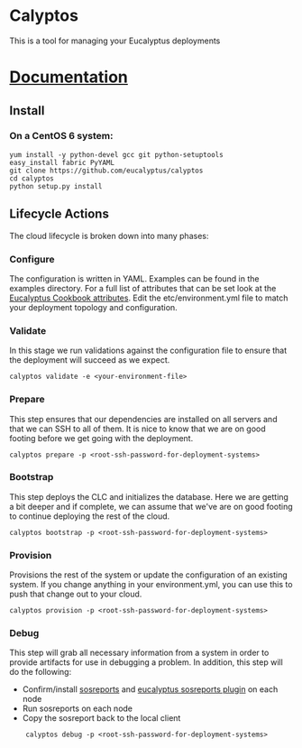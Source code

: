 # Calyptos

This is a tool for managing your Eucalyptus deployments

# [Documentation](http://calyptos.readthedocs.org/en/latest/)

## Install

### On a CentOS 6 system:

    yum install -y python-devel gcc git python-setuptools
    easy_install fabric PyYAML
    git clone https://github.com/eucalyptus/calyptos
    cd calyptos
    python setup.py install
    
## Lifecycle Actions
The cloud lifecycle is broken down into many phases:

### Configure
The configuration is written in YAML. Examples can be found in the examples directory. For a full list of attributes that can be set look at the [Eucalyptus Cookbook attributes](https://github.com/eucalyptus/eucalyptus-cookbook/blob/testing/attributes/default.rb). Edit the etc/environment.yml file to match your deployment topology and configuration.

### Validate
In this stage we run validations against the configuration file to ensure that the deployment will succeed as we expect.

    calyptos validate -e <your-environment-file>

### Prepare
This step ensures that our dependencies are installed on all servers and that we can SSH to all of them. It is nice to know that we are on good footing before we get going with the deployment.

    calyptos prepare -p <root-ssh-password-for-deployment-systems>

### Bootstrap
This step deploys the CLC and initializes the database. Here we are getting a bit deeper and if complete, we can assume that we've are on good footing to continue deploying the rest of the cloud.

    calyptos bootstrap -p <root-ssh-password-for-deployment-systems>
  
### Provision
Provisions the rest of the system or update the configuration of an existing system. If you change anything in your environment.yml, you can use this to push that change out to your cloud.

    calyptos provision -p <root-ssh-password-for-deployment-systems>
    
### Debug
This step will grab all necessary information from a system in order to provide artifacts for use in debugging a problem.  In addition, this step will do the following:
* Confirm/install [sosreports](https://github.com/sosreport/sos) and [eucalyptus sosreports plugin](https://github.com/eucalyptus/eucalyptus-sosreport-plugins) on each node
* Run sosreports on each node
* Copy the sosreport back to the local client
```
    calyptos debug -p <root-ssh-password-for-deployment-systems>
```
    
